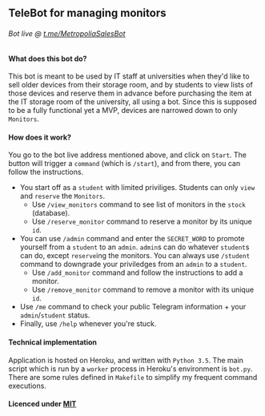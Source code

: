 ## TeleBot for managing monitors
###### Bot live @ [t.me/MetropoliaSalesBot](https://t.me/MetropoliaSalesBot)

#### What does this bot do?
This bot is meant to be used by IT staff at universities when they'd like to sell older devices from their storage room, and by students to view lists of those devices and reserve them in advance before purchasing the item at the IT storage room of the university, all using a bot. Since this is supposed to be a fully functional yet a MVP, devices are narrowed down to only `Monitors`.

#### How does it work?
You go to the bot live address mentioned above, and click on `Start`. The button will trigger a `command` (which is `/start`), and from there, you can follow the instructions.

* You start off as a `student` with limited priviliges. Students can only `view` and `reserve` the `Monitors`.
   * Use `/view_monitors` command to see list of monitors in the `stock` (database).
   * Use `/reserve_monitor` command to reserve a monitor by its unique `id`.
* You can use `/admin` command and enter the `SECRET_WORD` to promote yourself from a `student` to an `admin`. `admin`s can do whatever `student`s can do, except `reserve`ing the monitors. You can always use `/student` command to downgrade your priviledges from an `admin` to a `student`. 
   * Use `/add_monitor` command and follow the instructions to add a monitor.
   * Use `/remove_monitor` command to remove a monitor with its unique `id`.
* Use `/me` command to check your public Telegram information + your `admin`/`student` status.
* Finally, use `/help` whenever you're stuck.

#### Technical implementation
Application is hosted on Heroku, and written with `Python 3.5`. The main script which is run by a `worker` process in Heroku's environment is `bot.py`. There are some rules defined in `Makefile` to simplify my frequent command executions.

#### Licenced under [MIT](https://github.com/Sajjadhosn/telegram_bot_for_IT_sales/blob/master/LICENSE)